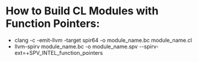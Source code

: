 # How to Build CL Modules with Function Pointers:
* clang -c -emit-llvm -target spir64 -o module_name.bc module_name.cl
* llvm-spirv module_name.bc -o module_name.spv --spirv-ext=+SPV_INTEL_function_pointers
